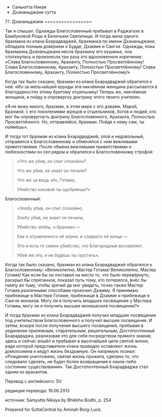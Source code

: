 









* Саньютта Никая
* Дхананьджани сутта


7\.1\. Дхананьджани
\=\=\=\=\=\=\=\=\=\=\=\=\=\=\=\=\=



Так я слышал\. Однажды Благословенный пребывал в Раджагахе в Бамбуковой Роще в Беличьем Святилище\. И тогда жена одного брахмана из клана Бхарадваджей, брахманка по имени Дхананьджани, обладала полным доверием к Будде, Дхамме и Сангхе\. Однажды, пока брахманка Дхананьджани несла брахману его кушанье, она споткнулась и произнесла три раза это вдохновенное изречение: «Слава Благословенному, Араханту, Полностью Просветлённому\! Слава Благословенному, Араханту, Полностью Просветлённому\! Слава Благословенному, Араханту, Полностью Просветлённому\!»


Когда так было сказано, брахман из клана Бхарадваджей обратился к ней: «Из\-за мельчайшей ерунды эта никчёмная женщина рассыпается в благодарностях этому бритому отшельнику\! Теперь же, никчёмная женщина, я пойду и опровергну доктрину этого твоего учителя»\.


«Я не вижу никого, брахман, в этом мире с его дэвами, Марой, Брахмой, с его поколениями жрецов и отшельников, богов и людей, кто мог бы опровергнуть доктрину Благословенного, Араханта, Полностью Просветлённого\. Но, отправляйся, брахман\. Пойдя к нему сам, ты поймёшь»\.


И тогда тот брахман из клана Бхарадваджей, злой и недовольный, отправился к Благословенному и обменялся с ним вежливыми приветствиями\. После обмена вежливыми приветствиями и любезностями он сел рядом и обратился к Благословенному строфой:



> «Что же убив, он спит спокойно?  
> 
> Что же убив, не знает он печали?  
> 
> Что же за вещь это, Готама,  
> 
> Убийство каковой ты одобряешь?»


Благословенный:

> «Злобу убив, он спит спокойно,  
> 
> Злобу убив, не знает он печали,  
> 
> Убийство злобы, о брахман —  
> 
> Как и отравленного её корня, и сладкого её конца —  
> 
> Это и есть то самое убийство, что Благородный восхваляет\.  
> 
> Убей же это, и не будешь ты грустить»\.


Когда так было сказано, брахман из клана Бхарадваджей обратился к Благословенному: «Великолепно, Мастер Готама\! Великолепно, Мастер Готама\! Как если бы он поставил на место то, что было перевёрнуто, раскрыл бы спрятанное, показал путь тому, кто потерялся, внёс бы лампу во тьму, чтобы зрячий да мог увидеть, точно также Мастер Готама различными способами прояснил Дхамму\. Я принимаю прибежище в Мастере Готаме, прибежище в Дхамме и прибежище в Сангхе монахов\. Могу ли я получить младшее посвящение у Мастера Готамы, могу ли я получить высшее монашеское посвящение?»


И тогда брахман из клана Бхарадваджей получил младшее посвящение под учительством Благословенного и получил высшее посвящение\. И затем, вскоре после получения высшего посвящения, пребывая в уединении прилежным, старательным, решительным, Достопочтенный Бхарадваджа, реализовав это для себя посредством прямого знания, здесь и сейчас вошёл и пребывал в высочайшей цели святой жизни, ради которой представители клана праведно оставляют жизнь домохозяина и ведут жизнь бездомную\. Он напрямую познал: «Рождение уничтожено, святая жизнь прожита, сделано то, что следовало сделать, не будет более возвращения в какое\-либо состояние существования»\. Так Достопочтенный Бхарадваджа стал одним из арахантов\.



Перевод с английского: SV


редакция перевода: 16\.06\.2013


источник: Samyutta Nikaya by Bhikkhu Bodhi, p\. 254


Prepared for SuttaCentral by Aminah Borg\-Luck\.






